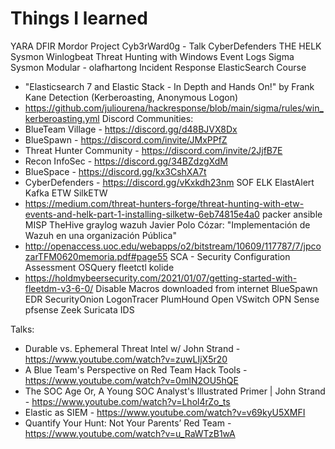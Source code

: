 # Things I learned

YARA
DFIR
Mordor Project
Cyb3rWard0g - Talk
CyberDefenders
THE HELK
Sysmon
Winlogbeat
Threat Hunting with Windows Event Logs
Sigma
Sysmon Modular - olafhartong
Incident Response
ElasticSearch Course 
  - "Elasticsearch 7 and Elastic Stack - In Depth and Hands On!" by Frank Kane
Detection (Kerberoasting, Anonymous Logon)
  - https://github.com/juliourena/hackresponse/blob/main/sigma/rules/win_kerberoasting.yml
Discord Communities: 
  - BlueTeam Village - https://discord.gg/d48BJVX8Dx
  - BlueSpawn - https://discord.com/invite/JMxPPfZ
  - Threat Hunter Community - https://discord.com/invite/2JjfB7E
  - Recon InfoSec - https://discord.gg/34BZdzgXdM
  - BlueSpace - https://discord.gg/kx3CshXA7t
  - CyberDefenders - https://discord.gg/vKxkdh23nm
SOF ELK
ElastAlert
Kafka
ETW
SilkETW
  - https://medium.com/threat-hunters-forge/threat-hunting-with-etw-events-and-helk-part-1-installing-silketw-6eb74815e4a0
packer
ansible
MISP
TheHive
graylog
wazuh
Javier Polo Cózar: "Implementación de Wazuh en una organización Pública"
  - http://openaccess.uoc.edu/webapps/o2/bitstream/10609/117787/7/jpcozarTFM0620memoria.pdf#page55
SCA - Security Configuration Assessment
OSQuery
fleetctl
kolide
  - https://holdmybeersecurity.com/2021/01/07/getting-started-with-fleetdm-v3-6-0/
Disable Macros downloaded from internet
BlueSpawn EDR
SecurityOnion
LogonTracer
PlumHound
Open VSwitch
OPN Sense
pfsense
Zeek
Suricata IDS

Talks:
  - Durable vs. Ephemeral Threat Intel w/ John Strand - https://www.youtube.com/watch?v=zuwLIjX5r20
  - A Blue Team's Perspective on Red Team Hack Tools - https://www.youtube.com/watch?v=0mIN2OU5hQE
  - The SOC Age Or, A Young SOC Analyst's Illustrated Primer | John Strand - https://www.youtube.com/watch?v=Lhol4rZo_ts
  - Elastic as SIEM - https://www.youtube.com/watch?v=v69kyU5XMFI
  - Quantify Your Hunt: Not Your Parents’ Red Team - https://www.youtube.com/watch?v=u_RaWTzB1wA
